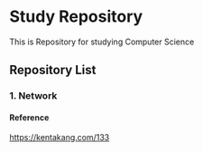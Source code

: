 # Study Repository

This is Repository for studying Computer Science

## Repository List

### 1. Network

#### Reference

https://kentakang.com/133
